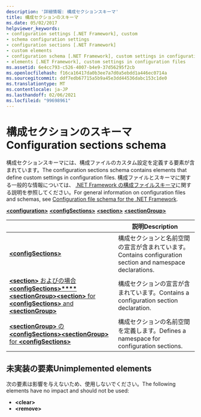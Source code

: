 ```yaml
---
description: '詳細情報: 構成セクションスキーマ'
title: 構成セクションのスキーマ
ms.date: 05/02/2017
helpviewer_keywords:
- configuration settings [.NET Framework], custom
- schema configuration settings
- configuration sections [.NET Framework]
- custom elements
- configuration schema [.NET Framework], custom settings in configuration files
- elements [.NET Framework], custom settings in configuration files
ms.assetid: 6e4cc793-c526-4007-b4e9-37d56295f2cb
ms.openlocfilehash: f16ca16417da0b3ee7a7d0a5ebdd1a446ec0714a
ms.sourcegitcommit: ddf7edb67715a5b9a45e3dd44536dabc153c1de0
ms.translationtype: MT
ms.contentlocale: ja-JP
ms.lasthandoff: 02/06/2021
ms.locfileid: "99698961"
---
```

# <a name="configuration-sections-schema"></a><span data-ttu-id="91e0c-103">構成セクションのスキーマ</span><span class="sxs-lookup"><span data-stu-id="91e0c-103">Configuration sections schema</span></span>

<span data-ttu-id="91e0c-104">構成セクションスキーマには、構成ファイルのカスタム設定を定義する要素が含まれています。</span><span class="sxs-lookup"><span data-stu-id="91e0c-104">The configuration sections schema contains elements that define custom settings in configuration files.</span></span> <span data-ttu-id="91e0c-105">構成ファイルとスキーマに関する一般的な情報については、 [.NET Framework の構成ファイルスキーマ](index.md)に関する説明を参照してください。</span><span class="sxs-lookup"><span data-stu-id="91e0c-105">For general information on configuration files and schemas, see [Configuration file schema for the .NET Framework](index.md).</span></span>

[**\<configuration>**](configuration-element.md)
[**\<configSections>**](configsections-element-for-configuration.md)
[**\<section>**](section-element.md)
[**\<sectionGroup>**](sectiongroup-element-for-configsections.md)

|     | <span data-ttu-id="91e0c-106">説明</span><span class="sxs-lookup"><span data-stu-id="91e0c-106">Description</span></span> |
| --- | ----------- |
| [**\<configSections>**](configsections-element-for-configuration.md) | <span data-ttu-id="91e0c-107">構成セクションと名前空間の宣言が含まれています。</span><span class="sxs-lookup"><span data-stu-id="91e0c-107">Contains configuration section and namespace declarations.</span></span> |
| [<span data-ttu-id="91e0c-108">**\<section>** およびの場合 **\<configSections>\*\*\*\*\<sectionGroup>**</span><span class="sxs-lookup"><span data-stu-id="91e0c-108">**\<section>** for **\<configSections>** and **\<sectionGroup>**</span></span>](section-element.md) | <span data-ttu-id="91e0c-109">構成セクションの宣言が含まれています。</span><span class="sxs-lookup"><span data-stu-id="91e0c-109">Contains a configuration section declaration.</span></span> |
| [<span data-ttu-id="91e0c-110">**\<sectionGroup>** の **\<configSections>**</span><span class="sxs-lookup"><span data-stu-id="91e0c-110">**\<sectionGroup>** for **\<configSections>**</span></span>](sectiongroup-element-for-configsections.md) | <span data-ttu-id="91e0c-111">構成セクションの名前空間を定義します。</span><span class="sxs-lookup"><span data-stu-id="91e0c-111">Defines a namespace for configuration sections.</span></span> |

<a name="dep"></a>

## <a name="unimplemented-elements"></a><span data-ttu-id="91e0c-112">未実装の要素</span><span class="sxs-lookup"><span data-stu-id="91e0c-112">Unimplemented elements</span></span>

<span data-ttu-id="91e0c-113">次の要素は影響を与えないため、使用しないでください。</span><span class="sxs-lookup"><span data-stu-id="91e0c-113">The following elements have no impact and should not be used:</span></span>

* **\<clear>**
* **\<remove>**
